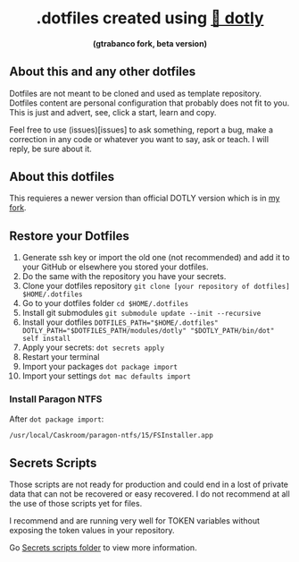 <div align="center">
  <h1>.dotfiles created using <a href="https://github.com/gtrabanco/dotly/tree/beta">🌚 dotly</a></h1>
  <h4>(gtrabanco fork, beta version)</h4>
</div>

## About this and any other dotfiles

Dotfiles are not meant to be cloned and used as template repository. Dotfiles content are personal configuration that probably does not fit to you. This is just and advert, see, click a start, learn and copy.

Feel free to use (issues)[issues] to ask something, report a bug, make a correction in any code or whatever you want to say, ask or teach. I will reply, be sure about it.

## About this dotfiles

This requieres a newer version than official DOTLY version which is in [my fork](https://github.com/gtrabanco/dotly).

## Restore your Dotfiles

1. Generate ssh key or import the old one (not recommended) and add it to your GitHub or elsewhere you stored your dotfiles.
2. Do the same with the repository you have your secrets.
3. Clone your dotfiles repository `git clone [your repository of dotfiles] $HOME/.dotfiles`
4. Go to your dotfiles folder `cd $HOME/.dotfiles`
5. Install git submodules `git submodule update --init --recursive`
6. Install your dotfiles `DOTFILES_PATH="$HOME/.dotfiles" DOTLY_PATH="$DOTFILES_PATH/modules/dotly" "$DOTLY_PATH/bin/dot" self install`
7. Apply your secrets: `dot secrets apply` 
8. Restart your terminal
9. Import your packages `dot package import`
10. Import your settings `dot mac defaults import`

### Install Paragon NTFS

After `dot package import`:

```bash
/usr/local/Caskroom/paragon-ntfs/15/FSInstaller.app
```

## Secrets Scripts

Those scripts are not ready for production and could end in a lost of private data that can not be recovered or easy recovered. I do not recommend at all the use of those scripts yet for files.

I recommend and are running very well for TOKEN variables without exposing the token values in your repository.

Go [Secrets scripts folder](https://github.com/gtrabanco/dotfiles/tree/master/scripts/secrets) to view more information.

